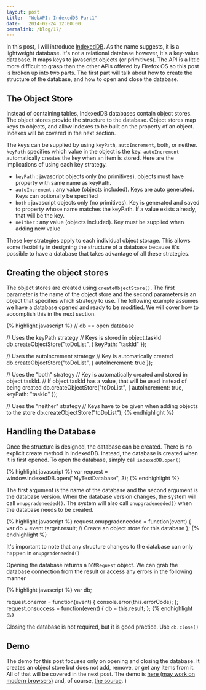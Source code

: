 ```yaml
---
layout: post
title:  "WebAPI: IndexedDB Part1"
date:   2014-02-24 12:00:00
permalink: /blog/17/
---
```


In this post, I will introduce [IndexedDB](https://developer.mozilla.org/en-US/docs/IndexedDB). As the name suggests, it is a lightweight database. It's not a relational database however, it's a key-value database. It maps keys to javascript objects (or primitives). The API is a little more difficult to grasp than the other APIs offered by Firefox OS so this post is broken up into two parts. The first part will talk about how to create the structure of the database, and how to open and close the database.

## The Object Store

Instead of containing tables, IndexedDB databases contain object stores. The object stores provide the structure to the database. Object stores map keys to objects, and allow indexes to be built on the property of an object. Indexes will be covered in the next section.

The keys can be supplied by using `keyPath`, `autoIncrement`, both, or neither. `keyPath` specifies which value in the object is the key. `autoIncrement` automatically creates the key when an item is stored. Here are the implications of using each key strategy.

* `keyPath` : javascript objects only (no primitives). objects must have property with same name as keyPath.
* `autoIncrement` : any value (objects included). Keys are auto generated. Keys can optionally be specified
* `both` : javascript objects only (no primitives). Key is generated and saved to property whose name matches the keyPath. If a value exists already, that will be the key.
* `neither` : any value (objects included). Key must be supplied when adding new value

These key strategies apply to each individual object storage. This allows some flexibility in designing the structure of a database because it's possible to have a database that takes advantage of all these strategies.

## Creating the object stores

The object stores are created using `createObjectStore()`. The first parameter is the name of the object store and the second parameters is an object that specifies which strategy to use. The following example assumes we have a database opened and ready to be modified. We will cover how to accomplish this in the next section.

{% highlight javascript %}
// db == open database

// Uses the keyPath strategy
// Keys is stored in object.taskId
db.createObjectStore("toDoList", { keyPath: "taskId" });

// Uses the autoIncrement strategy
// Key is automatically created
db.createObjectStore("toDoList", { autoIncrement: true });

// Uses the "both" strategy
// Key is automatically created and stored in object.taskId.
// If object.taskId has a value, that will be used instead of being created
db.createObjectStore("toDoList", { autoIncrement: true, keyPath: "taskId" });

// Uses the "neither" strategy
// Keys have to be given when adding objects to the store
db.createObjectStore("toDoList");
{% endhighlight %}

## Handling the Database

Once the structure is designed, the database can be created. There is no explicit create method in IndexedDB. Instead, the database is created when it is first opened. To open the database, simply call `indexedDB.open()`

{% highlight javascript %}
var request = window.indexedDB.open("MyTestDatabase", 3);
{% endhighlight %}

The first argument is the name of the database and the second argument is the database version. When the database version changes, the system will call `onupgradeneeded()`. The system will also call `onupgradeneeded()` when the database needs to be created.

{% highlight javascript %}
request.onupgradeneeded = function(event) { 
  var db = event.target.result;
  // Create an object store for this database
};
{% endhighlight %}

It's important to note that any structure changes to the database can only happen in `onupgradeneeded()`

Opening the database returns a `DOMRequest` object. We can grab the database connection from the result or access any errors in the following manner

{% highlight javascript %}
var db;

request.onerror = function(event) {
  console.error(this.errorCode);
};
request.onsuccess = function(event) {
  db = this.result;
};
{% endhighlight %}

Closing the database is not required, but it is good practice. Use `db.close()`

## Demo

The demo for this post focuses only on opening and closing the database. It creates an object store but does not add, remove, or get any items from it. All of that will be covered in the next post. The demo is [here (may work on modern browsers)](/demos/15/) and, of course, [the source](https://github.com/NakedFerret/NakedFerret.github.io/tree/master/demos/15).
)
